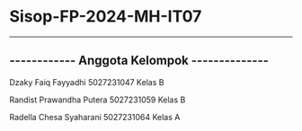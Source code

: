 # Sisop-FP-2024-MH-IT07


---------------------------------------------------
  ------------ Anggota Kelompok --------------
---------------------------------------------------
Dzaky Faiq Fayyadhi 5027231047 Kelas B

Randist Prawandha Putera 5027231059 Kelas B

Radella Chesa Syaharani 5027231064 Kelas A
